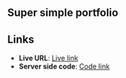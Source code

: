 ## Super simple portfolio

## Links

- **Live URL**: [Live link](https://sabbir-hassan-portfolio.vercel.app/)
- **Server side code**: [Code link](https://github.com/devalienbrain/my-simple-portfolio-server)